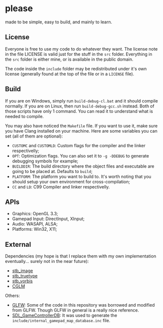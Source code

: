 # please
made to be simple, easy to build, and mainly to learn.

## License
Everyone is free to use my code to do whatever they want.
The license note in the file LICENSE is valid just for the stuff in the `src` folder.
Everything in the `src` folder is either mine, or is available in the public domain.

The code inside the `include` folder may be redistributed under it's own license (generally found at the top of the file or in a `LICENSE` file).

## Build
If you are on Windows, simply run `build-debug-cl.bat` and it should compile normally. If you are on Linux, then run `build-debug-gcc.sh` instead.
Both of those scripts have only 1 command. You can read it to understand what is needed to compile.

You may also have noticed the `Makefile` file. If you want to use it, make sure you have Clang installed on your machine.
Here are some variables you can set (all of them are optional):
* `CUSTOMC` and `CUSTOMLD`: Custom flags for the compiler and the linker respectivelly;
* `OPT`: Optimization flags. You can also set it to `-g -DDEBUG` to generate debugging symbols for example;
* `BUILDDIR`: The build directory where the object files and executable are going to be placed at. Defaults to `build`;
* `PLATFORM`: The platform you want to build to. It's worth noting that you should setup your own environment for cross-compilation;
* `CC` and `LD`: C99 Compiler and linker respectivelly.

## APIs
* Graphics: OpenGL 3.3;
* Gamepad Input: DirectInput, XInput;
* Audio: WASAPI, ALSA;
* Platforms: Win32, X11;

## External
Dependencies (my hope is that I replace them with my own implementation eventually... surely not in the near future):
* [stb_image](https://github.com/nothings/stb/blob/master/stb_image.h)
* [stb_truetype](https://github.com/nothings/stb/blob/master/stb_truetype.h)
* [stb_vorbis](https://github.com/nothings/stb/blob/master/stb_vorbis.c)
* [CGLM](https://github.com/recp/cglm)

Others:
* [GLFW](https://github.com/glfw/glfw): Some of the code in this repository was borrowed and modified from GLFW. Though GLFW in general is a really nice reference.
* [SDL_GameControllerDB](https://github.com/gabomdq/SDL_GameControllerDB): It was used to generate the `include/internal_gamepad_map_database.inc` file.